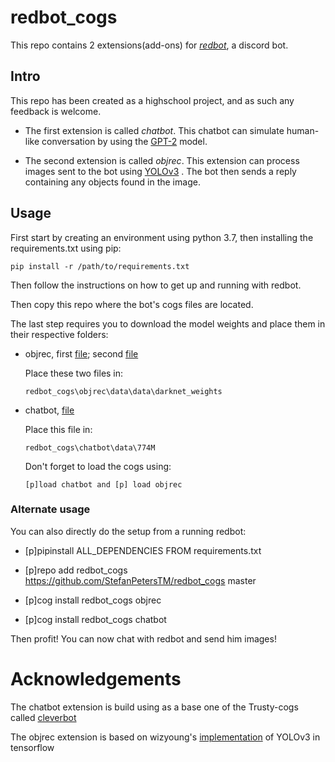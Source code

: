 # redbot_cogs
This repo contains 2 extensions(add-ons) for [*redbot*](https://github.com/Cog-Creators/Red-DiscordBot), a discord bot.

## Intro
This repo has been created as a highschool project, and as such any feedback is welcome.

- The first extension is called *chatbot*. This chatbot can simulate human-like conversation by using the [GPT-2](https://github.com/openai/gpt-2) model.

- The second extension is called *objrec*. This extension can process images sent to the bot using [YOLOv3](https://pjreddie.com/media/files/papers/YOLOv3.pdf) . The bot then sends a reply containing any objects found in the image.

## Usage
First start by creating an environment using python 3.7, then installing the requirements.txt using pip:

```
pip install -r /path/to/requirements.txt
``` 

Then follow the instructions on how to get up and running with redbot.

Then copy this repo where the bot's cogs files are located.

The last step requires you to download the model weights and place them in their respective folders:

- objrec, first [file](https://1drv.ms/u/s!Annk_cU7Ejkpg06Hq-S6DXEoMawQ?e=Z17Dbr); second [file](https://1drv.ms/u/s!Annk_cU7Ejkpg0_cvAXOVBt5wQ-v?e=VeWulX)
    
    
    Place these two files in:
    ```
    redbot_cogs\objrec\data\data\darknet_weights
    ```

- chatbot, [file](https://1drv.ms/u/s!Annk_cU7Ejkpg1BBRdQZTixrhAWP?e=adUeXi)


    Place this file in:
    ```
    redbot_cogs\chatbot\data\774M
    ```
    
    Don't forget to load the cogs using:
    ```
    [p]load chatbot and [p] load objrec
    ```
    
### Alternate usage
You can also directly do the setup from a running redbot:
    
- [p]pipinstall ALL_DEPENDENCIES FROM requirements.txt
    
- [p]repo add redbot_cogs https://github.com/StefanPetersTM/redbot_cogs master    
    
- [p]cog install redbot_cogs objrec
    
- [p]cog install redbot_cogs chatbot

    
    
Then profit! You can now chat with redbot and send him images!

# Acknowledgements
The chatbot extension is build using as a base one of the Trusty-cogs called [cleverbot](https://github.com/TrustyJAID/Trusty-cogs/tree/master/cleverbot) 

The objrec extension is based on wizyoung's [implementation](https://github.com/wizyoung/YOLOv3_TensorFlow) of YOLOv3 in tensorflow